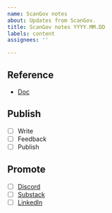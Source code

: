 ```yaml
---
name: ScanGov notes
about: Updates from ScanGov.
title: ScanGov notes YYYY.MM.DD
labels: content
assignees: ''

---
```


## Reference
- [Doc](https://docs.google.com/document/d/1-7MLreQYyVGQf_X3v1wwF9OO8d826Ug7szikWvxC6Go/edit?usp=sharing)

## Publish
- [ ] Write
- [ ] Feedback
- [ ] Publish

## Promote
- [ ] [Discord](https://discord.gg/EPCXEMAX5y)
- [ ] [Substack](https://scangov.substack.com/)
- [ ] [LinkedIn](https://www.linkedin.com/company/scangov)
